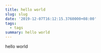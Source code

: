 ```yaml
---
title: hello world
slug: slug
date: '2019-12-07T16:12:15.3760000+08:00'
tags:
  - tags
summary: hello world
---
```

hello world
